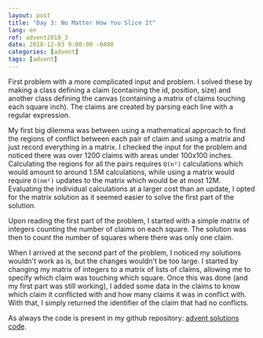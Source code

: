 ```yaml
---
layout: post
title: "Day 3: No Matter How You Slice It"
lang: en
ref: advent2018_3
date: 2018-12-03 9:00:00 -0400
categories: [advent]
tags: [advent]
---
```

First problem with a more complicated input and problem. I solved these by making a class defining a claim (containing the id, position, size) and another class defining the canvas (containing a matrix of claims touching each square inch). The claims are created by parsing each line with a regular expression.

My first big dilemma was between using a mathematical approach to find the regions of conflict between each pair of claim and using a matrix and just record everything in a matrix. I checked the input for the problem and noticed there was over 1200 claims with areas under 100x100 inches. Calculating the regions for all the pairs requires ```O(n²)``` calculations which would amount to around 1.5M calculations, while using a matrix would require ```O(nm²)``` updates to the matrix which would be at most 12M. Evaluating the individual calculations at a larger cost than an update, I opted for the matrix solution as it seemed easier to solve the first part of the solution.

Upon reading the first part of the problem, I started with a simple matrix of integers counting the number of claims on each square. The solution was then to count the number of squares where there was only one claim.

When I arrived at the second part of the problem, I noticed my solutions wouldn't work as is, but the changes wouldn't be too large. I started by changing my matrix of integers to a matrix of lists of claims, allowing me to specify which claim was touching which square. Once this was done (and my first part was still working), I added some data in the claims to know which claim it conflicted with and how many claims it was in conflict with. With that, I simply returned the identifier of the claim that had no conflicts.

As always the code is present in my github repository: [advent solutions code](https://github.com/lavoiecsh/lavoiecsh.github.io/tree/master/advent).